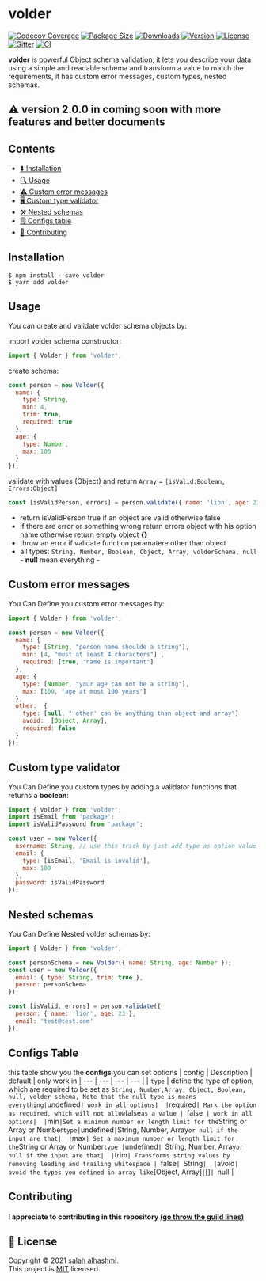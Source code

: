 # volder

[![Codecov Coverage](https://img.shields.io/codecov/c/github/devSupporters/volder/master>.svg?style=for-the-badge)](https://codecov.io/gh/devSupporters/volder/)
[![Package Size](https://img.shields.io/bundlephobia/minzip/volder?label=package%20size&style=for-the-badge)](https://www.npmjs.com/package/volder)
[![Downloads](https://img.shields.io/npm/dm/volder?style=for-the-badge)](https://www.npmjs.com/package/volder)
[![Version](https://img.shields.io/npm/v/volder?style=for-the-badge)](https://www.npmjs.com/package/volder)
[![License](https://img.shields.io/npm/l/volder?style=for-the-badge)](https://github.com/devSupporters/volder/blob/main/LICENSE)
[![Gitter](https://badges.gitter.im/voler-community/community.svg)](https://gitter.im/voler-community/community?utm_source=badge&utm_medium=badge&utm_campaign=pr-badge)
[![CI](https://github.com/devSupporters/volder/actions/workflows/main.yml/badge.svg)](https://github.com/devSupporters/volder/actions/workflows/main.yml)

 **volder** is powerful Object schema validation, it lets you describe your data using a simple and readable schema and transform a value to match the requirements, it has custom error messages, custom types, nested schemas.
## ⚠️ version 2.0.0 in coming soon with more features and better documents 
## Contents

- [⬇️ Installation](#Installation)
- [🔍 Usage](#Usage)
- [⚠️ Custom error messages](#Custom-error-messages)
- [🖥️ Custom type validator](#Custom-type-validator)
- [⚒️ Nested schemas](#Nested-schemas)
- [🗒️ Configs table](#Configs-table)
- [🤝 Contributing](#Contributing)

## Installation

```
$ npm install --save volder
$ yarn add volder
```

## Usage

You can create and validate volder schema objects by:

import volder schema constructor:
```js
import { Volder } from 'volder';
```

create schema:
```js
const person = new Volder({
  name: {
    type: String,
    min: 4,
    trim: true,
    required: true
  },
  age: {
    type: Number,
    max: 100
  }
});
```
validate with values (Object) and return `Array` = `[isValid:Boolean, Errors:Object]` 
```js
const [isValidPerson, errors] = person.validate({ name: 'lion', age: 23 }); => [true, {}]
```


- return isValidPerson true if an object are valid otherwise false
- if there are error or something wrong return errors object with his option name otherwise return empty object **{}**
- throw an error if validate function paramatere other than object
- all types: `String, Number, Boolean, Object, Array, volderSchema, null` - **null** mean everything -  

## Custom error messages

You Can Define you custom error messages by:

```js
import { Volder } from 'volder';

const person = new Volder({
  name: {
    type: [String, "person name shoulde a string"],
    min: [4, "must at least 4 characters"] ,
    required: [true, "name is important"]
  },
  age: {
    type: [Number, "your age can not be a string"],
    max: [100, "age at most 100 years"]
  },
  other:  {
    type: [null, "'other' can be anything than object and array"]
    avoid:  [Object, Array],
    required: false
  }
});
```

## Custom type validator

You Can Define you custom types by adding a validator functions that returns a **boolean**:

```js
import { Volder } from 'volder';
import isEmail from 'package';
import isValidPassword from 'package';

const user = new Volder({
  username: String, // use this trick by just add type as option value
  email: {
    type: [isEmail, 'Email is invalid'],
    max: 100
  },
  password: isValidPassword
});
```

## Nested schemas

You Can Define Nested volder schemas by:

```js
import { Volder } from 'volder';

const personSchema = new Volder({ name: String, age: Number });
const user = new Volder({
  email: { type: String, trim: true },
  person: personSchema
});

const [isValid, errors] = person.validate({
  person: { name: 'lion', age: 23 },
  email: 'test@test.com'
});
```

## Configs Table

this table show you the **configs** you can set options
| config | Description | default | only work in
| --- | --- | --- | --- |
| `type` | define the type of option, which are required to be set as `String, Number,Array, Object, Boolean, null, volder schema, Note that the null type is means everything|`undefined`| work in all options| 
|`required`| Mark the option as required, which will not allow`false`as a value | `false` | work in all options| 
|`min`|Set a minimum number or length limit for the`String or Array or Number`type|`undefined`|`String, Number, Array`or null if the input are that| 
|`max`| Set a maximum number or length limit for the`String or Array or Number`type |`undefined`| `String, Number, Array`or null if the input are that| 
|`trim`| Transforms string values by removing leading and trailing whitespace | `false`| `String`| 
|`avoid`| avoid the types you defined in array like`[Object, Array]`|`[]`| `null`|

## Contributing

#### I appreciate to contributing in this repository [(go throw the guild lines)](/CONTRIBUTE.md)

## 📝 License

Copyright © 2021 [salah alhashmi](https://github.com/alguerocode).<br />
This project is [MIT](https://github.com/devSupporters/volder/blob/master/LICENSE) licensed.
